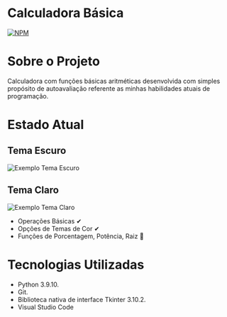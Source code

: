 # Calculadora Básica
[![NPM](https://img.shields.io/npm/l/react)](https://github.com/BrnCalisario/CalculadoraBasica/blob/main/LICENSE)

# Sobre o Projeto

Calculadora com funções básicas aritméticas desenvolvida com simples propósito de autoavaliação referente as minhas habilidades atuais de programação.

# Estado Atual
## Tema Escuro
![Exemplo Tema Escuro]()

## Tema Claro
![Exemplo Tema Claro]()


- Operações Básicas ✔
- Opções de Temas de Cor ✔
- Funções de Porcentagem, Potência, Raiz 🚧

# Tecnologias Utilizadas
- Python 3.9.10.
- Git.
- Biblioteca nativa de interface Tkinter 3.10.2.
- Visual Studio Code

